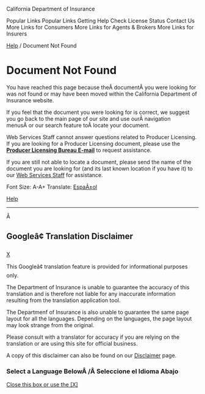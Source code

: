 California Department of Insurance

 
 

 

Popular Links 
Popular Links
Getting Help
Check License Status
Contact Us
More Links for Consumers
More Links for Agents & Brokers
More Links for Insurers

[Help](/error/)
/ Document Not Found

# Document Not Found

You have reached this page because theÂ documentÂ you were looking for was not found or may have been moved within the California Department of Insurance website.

If you feel that the document you were looking for is correct, we suggest you go back to the main page of our site and use ourÂ navigation menusÂ or our search feature toÂ locate your document.

Web Services Staff cannot answer questions related to Producer Licensing. If you are looking for a Producer Licensing document, please use the [**Producer Licensing Bureau E-mail**](http://www.insurance.ca.gov/0200-industry/Privacy-Notice-on-Information-Collection.cfm) to request assistance.

If you are still not able to locate a document, please send the name of the document you are looking for (and its last known location if you have it) to our [Web Services Staff](mailto:WebAssist@insurance.ca.gov) for assistance.

Font Size: A-A+
Translate: [EspaÃ±ol](#TB_inline?height=500&width=600&inlineId=hiddenContent&modal=true "View page in different languages such as Spanish")

[Help](/error/)

---

Â

## Googleâ¢ Translation Disclaimer

[X](#)

This Googleâ¢ translation feature is provided for informational purposes only.

The Department of Insurance is unable to guarantee the accuracy of this translation and is therefore not liable for any inaccurate information resulting from the translation application tool.

The Departmenf of Insurance is also unable to guarantee the same page layout for all the languages. Depending on the languages, the page layout may look strange from the original.

Please consult with a translator for accuracy if you are relying on the translation or are using this site for official business.

A copy of this disclaimer can also be found on our [Disclaimer](/GTranslateDisclaimer.cfm "Disclaimer") page.

### Select a Language BelowÂ /Â Seleccione el Idioma Abajo

[Close this box or use the [X]](#)